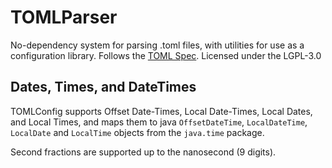 # TOMLParser
No-dependency system for parsing .toml files, with utilities for use as a configuration library. Follows the 
[TOML Spec](https://toml.io/en/v1.0.0). Licensed under the LGPL-3.0

## Dates, Times, and DateTimes
TOMLConfig supports Offset Date-Times, Local Date-Times, Local Dates, and Local Times, and maps them to java `OffsetDateTime`, `LocalDateTime`, `LocalDate` and `LocalTime` objects from the `java.time` package.

Second fractions are supported up to the nanosecond (9 digits).

